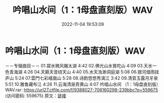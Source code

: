 ﻿---
title: 吟唱山水间（1：1母盘直刻版）WAV
date: 2022-11-04 19:53:09
categories: 古典音乐、新世纪、纯音雅乐
tags: 纯音雅乐
---
# 吟唱山水间（1：1母盘直刻版）WAV

－－专辑曲目－－
01.碧水微风媚太湖 4:42
02.佛光山水普陀山 4:09
03.天水一色青海湖 4:26
04.天籁天音绕天山 4:40
05.水天浩渺洞庭湖 5:08
06.银河烟雨挂庐山 5:24
07.雲門七彩峨眉山 5:28
08.诗韵悠悠秀漓江 3:42
09.清音玉露月牙泉 5:51
10.雅鲁藏布江 4:26
11.云海清泉奇黄山 4:07
吟唱山水间 （1：1母盘直刻版）WAV.rar: https://url27.ctfile.com/f/9388027-706160298-239bbc?p=559675
(访问密码: 559675)
原文：[链接](https://blog.sina.com.cn/s/blog_1647c7e7601031055.html)